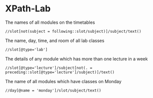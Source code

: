 # XPath-Lab


The names of all modules on the timetables

    //slot[not(subject = following::slot/subject)]/subject/text()
   
The name, day, time, and room of all lab classes

    //slot[@type='lab']

The details of any module which has more than one lecture in a week
    
    //slot[@type='lecture']/subject[not(. = preceding::slot[@type='lecture']/subject)]/text()

The name of all modules which have classes on Monday
    
    //day[@name = 'monday']/slot/subject/text()
